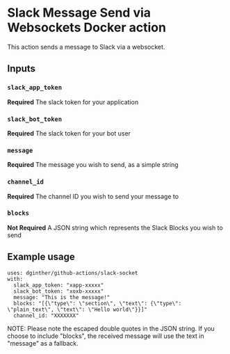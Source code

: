 # Slack Message Send via Websockets Docker action

This action sends a message to Slack via a websocket.

## Inputs

### `slack_app_token`
**Required**
The slack token for your application

### `slack_bot_token`
**Required**
The slack token for your bot user

### `message`
**Required**
The message you wish to send, as a simple string

### `channel_id`
**Required**
The channel ID you wish to send your message to

### `blocks`
**Not Required**
A JSON string which represents the Slack Blocks you wish to send

## Example usage
```
uses: dginther/github-actions/slack-socket
with:
  slack_app_token: "xapp-xxxxx"
  slack_bot_token: "xoxb-xxxxx"
  message: "This is the message!"
  blocks: "[{\"type\": \"section\", \"text\": {\"type\": \"plain_text\", \"text\": \"Hello world\"}}]"
  channel_id: "XXXXXXX"
```
NOTE: Please note the escaped double quotes in the JSON string. If you choose to include "blocks", the received message will use the text in "message" as a fallback.

